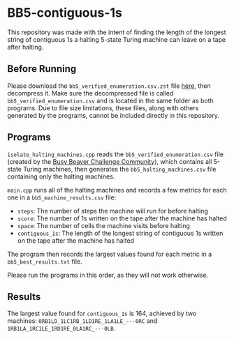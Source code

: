 # BB5-contiguous-1s

This repository was made with the intent of finding the length of the longest string of contiguous 1s a halting 5-state Turing machine can leave on a tape after halting.

## Before Running

Please download the ```bb5_verified_enumeration.csv.zst``` file [here](https://docs.bbchallenge.org/bb5_final_release/bb5_verified_enumeration.csv.zst), then decompress it. Make sure the decompressed file is called ```bb5_verified_enumeration.csv``` and is located in the same folder as both programs. Due to file size limitations, these files, along with others generated by the programs, cannot be included directly in this repository.

## Programs

```isolate_halting_machines.cpp``` reads the ```bb5_verified_enumeration.csv``` file (created by the [Busy Beaver Challenge Community](https://bbchallenge.org)), which contains all 5-state Turing machines, then generates the ```bb5_halting_machines.csv``` file containing only the halting machines.

```main.cpp``` runs all of the halting machines and records a few metrics for each one in a ```bb5_machine_results.csv``` file:
- ```steps```: The number of steps the machine will run for before halting
- ```score```: The number of 1s written on the tape after the machine has halted
- ```space```: The number of cells the machine visits before halting
- ```contiguous_1s```: The length of the longest string of contiguous 1s written on the tape after the machine has halted

The program then records the largest values found for each metric in a ```bb5_best_results.txt``` file.

Please run the programs in this order, as they will not work otherwise.

## Results

The largest value found for ```contiguous_1s``` is 164, achieved by two machines: ```0RB1LD_1LC1RB_1LD1RE_1LA1LE_---0RC``` and ```1RB1LA_1RC1LE_1RD1RE_0LA1RC_---0LB```.